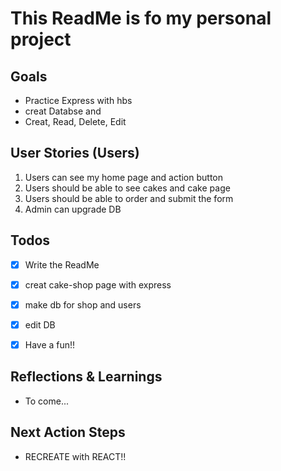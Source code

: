 # This ReadMe is fo my personal project  

## Goals
* Practice Express with hbs
* creat Databse and 
* Creat, Read, Delete, Edit


## User Stories (Users)
1. Users can see my home page and action button
2. Users should be able to see cakes and cake page
3. Users should be able to order and submit the form
4. Admin can upgrade DB

## Todos
- [x] Write the ReadMe
- [x] creat cake-shop page with express
- [x] make db for shop and users
- [x] edit DB
- [x] Have a fun!!
 

## Reflections & Learnings
- To come...

## Next Action Steps
* RECREATE with REACT!!
